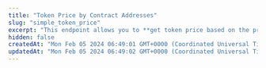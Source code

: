 ```yaml
---
title: "Token Price by Contract Addresses"
slug: "simple_token_price"
excerpt: "This endpoint allows you to **get token price based on the provided token contract address on a network**"
hidden: false
createdAt: "Mon Feb 05 2024 06:49:01 GMT+0000 (Coordinated Universal Time)"
updatedAt: "Mon Feb 05 2024 06:49:02 GMT+0000 (Coordinated Universal Time)"
---
```

